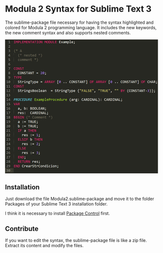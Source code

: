 # Modula 2 Syntax for Sublime Text 3 #

The sublime-package file necessary for having the syntax highlighted and colored for Modula 2 programming language. It includes the new keywords, the new comment syntax and also supports nested comments.

![Example](example.png)

## Installation ##

Just download the file Modula2.sublime-package and move it to the folder Packages of your Sublime Text 3 installation folder.

I think it is necessary to install [Package Control](https://sublime.wbond.net/installation) first.

## Contribute ##

If you want to edit the syntax, the sublime-package file is like a zip file. Extract its content and modify the files.

